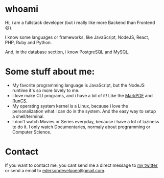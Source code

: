 # whoami

Hi, i am a fullstack developer (but i really like more Backend than Frontend :smile:).

I know some languages or frameworks, like JavaScript, NodeJS, React, PHP, Ruby and Python.

And, in the database section, i know PostgreSQL and MySQL.

# Some stuff about me:

- My favorite programming language is JavaScript, but the NodeJS runtime it's so more lovely to me.
- I love make CLI programs, and i have a lot of it! Like the [MarkPDF](https://github.com/edersonferreira/markpdf) and [RunCS](https://github.com/edersonferreira/runcs).
- My operating system kernel is a Linux, because i love the personalization what i can do in the system. And the easy way to setup a shell/terminal.
- I don't watch Movies or Series everyday, because i have a lot of laziness to do it. I only watch Documentaries, normaly about programming or Computer Science.

# Contact

If you want to contact me, you cant send me a direct message to [my twitter](https://twitter.com/edersondev_), or send a email to [edersondeveloper@gmail.com](mailto:edersondeveloper@gmail.com).
